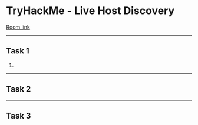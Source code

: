 # TryHackMe - Live Host Discovery

[Room link](https://tryhackme.com/room/nmap01)

--- 

 ## Task 1
  
1. 

--- 

## Task 2

---

## Task 3
